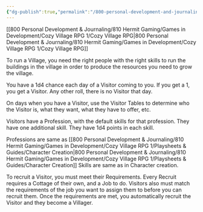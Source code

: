 ```yaml
---
{"dg-publish":true,"permalink":"/800-personal-development-and-journaling/810-hermit-gaming/games-in-development/cozy-village-rpg-1/visitors-and-recruiting-villagers/"}
---
```



[[800 Personal Development & Journaling/810 Hermit Gaming/Games in Development/Cozy Village RPG 1/Cozy Village RPG\|800 Personal Development & Journaling/810 Hermit Gaming/Games in Development/Cozy Village RPG 1/Cozy Village RPG]]

To run a Village, you need the right people with the right skills to run the buildings in the village in order to produce the resources you need to grow the village.

You have a 1d4 chance each day of a Visitor coming to you.  If you get a 1, you get a Visitor.  Any other roll, there is no Visitor that day. 

On days when you have a Visitor, use the Visitor Tables to determine who the Visitor is, what they want, what they have to offer, etc.

Visitors have a Profession, with the default skills for that profession.  They have one additional skill.  They have 1d4 points in each skill.  

Professions are same as [[800 Personal Development & Journaling/810 Hermit Gaming/Games in Development/Cozy Village RPG 1/Playsheets & Guides/Character Creation\|800 Personal Development & Journaling/810 Hermit Gaming/Games in Development/Cozy Village RPG 1/Playsheets & Guides/Character Creation]]
Skills are same as in Character creation.

To recruit a Visitor, you must meet their Requirements.  Every Recruit requires a Cottage of their own, and a Job to do.  Visitors also must match the requirements of the job you want to assign them to before you can recruit them.  Once the requirements are met, you automatically recruit the Visitor and they become a Villager.


